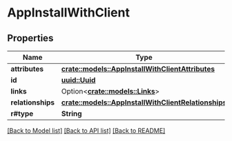 # AppInstallWithClient

## Properties

Name | Type | Description | Notes
------------ | ------------- | ------------- | -------------
**attributes** | [**crate::models::AppInstallWithClientAttributes**](AppInstallWithClient_attributes.md) |  | 
**id** | [**uuid::Uuid**](uuid::Uuid.md) |  | 
**links** | Option<[**crate::models::Links**](Links.md)> |  | [optional]
**relationships** | [**crate::models::AppInstallWithClientRelationships**](AppInstallWithClient_relationships.md) |  | 
**r#type** | **String** |  | 

[[Back to Model list]](../README.md#documentation-for-models) [[Back to API list]](../README.md#documentation-for-api-endpoints) [[Back to README]](../README.md)


